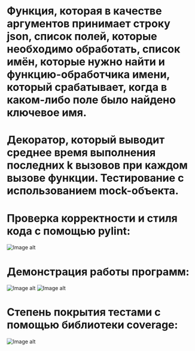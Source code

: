 # Функция, которая в качестве аргументов принимает строку json, список полей, которые необходимо обработать, список имён, которые нужно найти и функцию-обработчика имени, который срабатывает, когда в каком-либо поле было найдено ключевое имя.

# Декоратор, который выводит среднее время выполнения последних k вызовов при каждом вызове функции. Тестирование с использованием mock-объекта.

# Проверка корректности и стиля кода с помощью pylint:
![Image alt](https://github.com/VetaShine/OOPch/blob/main/pylint_test.png)

# Демонстрация работы программ:
![Image alt](https://github.com/VetaShine/OOPch/blob/main/test1.png)
![Image alt](https://github.com/VetaShine/OOPch/blob/main/test2.png)

# Cтепень покрытия тестами с помощью библиотеки coverage:
![Image alt](https://github.com/VetaShine/OOPch/blob/main/coverage.png)
